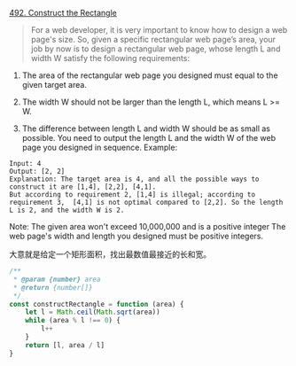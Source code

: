[492. Construct the Rectangle](https://leetcode.com/problems/construct-the-rectangle/)

>For a web developer, it is very important to know how to design a web page's size. So, given a specific rectangular web page’s area, your job by now is to design a rectangular web page, whose length L and width W satisfy the following requirements:
>
1. The area of the rectangular web page you designed must equal to the given target area.
>
2. The width W should not be larger than the length L, which means L >= W.
>
3. The difference between length L and width W should be as small as possible.
You need to output the length L and the width W of the web page you designed in sequence.
Example:
```
Input: 4
Output: [2, 2]
Explanation: The target area is 4, and all the possible ways to construct it are [1,4], [2,2], [4,1]. 
But according to requirement 2, [1,4] is illegal; according to requirement 3,  [4,1] is not optimal compared to [2,2]. So the length L is 2, and the width W is 2.
```
Note:
The given area won't exceed 10,000,000 and is a positive integer
The web page's width and length you designed must be positive integers.


大意就是给定一个矩形面积，找出最数值最接近的长和宽。
```js
/**
 * @param {number} area
 * @return {number[]}
 */
const constructRectangle = function (area) {
    let l = Math.ceil(Math.sqrt(area))
    while (area % l !== 0) {
        l++
    }
    return [l, area / l]
}
```

